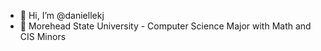 - 👋 Hi, I’m @daniellekj
- 🌱 Morehead State University - Computer Science Major with Math and CIS Minors

<!---
daniellekj/daniellekj is a ✨ special ✨ repository because its `README.md` (this file) appears on your GitHub profile.
You can click the Preview link to take a look at your changes.
--->
